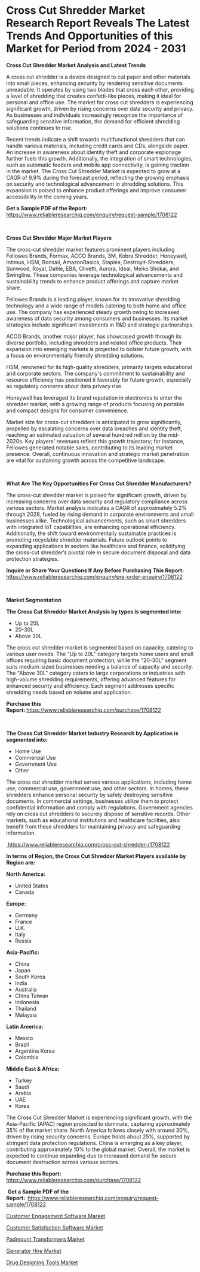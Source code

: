 <p><h1>Cross Cut Shredder Market Research Report Reveals The Latest Trends And Opportunities of this Market for Period from 2024 - 2031</h1></p><p><strong>Cross Cut Shredder Market Analysis and Latest Trends</strong></p>
<p><p>A cross cut shredder is a device designed to cut paper and other materials into small pieces, enhancing security by rendering sensitive documents unreadable. It operates by using two blades that cross each other, providing a level of shredding that creates confetti-like pieces, making it ideal for personal and office use. The market for cross cut shredders is experiencing significant growth, driven by rising concerns over data security and privacy. As businesses and individuals increasingly recognize the importance of safeguarding sensitive information, the demand for efficient shredding solutions continues to rise.</p><p>Recent trends indicate a shift towards multifunctional shredders that can handle various materials, including credit cards and CDs, alongside paper. An increase in awareness about identity theft and corporate espionage further fuels this growth. Additionally, the integration of smart technologies, such as automatic feeders and mobile app connectivity, is gaining traction in the market. The Cross Cut Shredder Market is expected to grow at a CAGR of 9.9% during the forecast period, reflecting the growing emphasis on security and technological advancement in shredding solutions. This expansion is poised to enhance product offerings and improve consumer accessibility in the coming years.</p></p>
<p><strong>Get a Sample PDF of the Report:&nbsp;</strong> <a href="https://www.reliableresearchiq.com/enquiry/request-sample/1708122?utm_campaign=1260&utm_medium=2&utm_source=Github&utm_content=ia&utm_term=07102024&utm_id=cross-cut-shredder">https://www.reliableresearchiq.com/enquiry/request-sample/1708122</a></p>
<p>&nbsp;</p>
<p><strong>Cross Cut Shredder Major Market Players</strong></p>
<p><p>The cross-cut shredder market features prominent players including Fellowes Brands, Formax, ACCO Brands, 3M, Kobra Shredder, Honeywell, Intimus, HSM, Bonsaii, AmazonBasics, Staples, Destroyit-Shredders, Sunwood, Royal, Dahle, EBA, Olivetti, Aurora, Ideal, Meiko Shokai, and Swingline. These companies leverage technological advancements and sustainability trends to enhance product offerings and capture market share.</p><p>Fellowes Brands is a leading player, known for its innovative shredding technology and a wide range of models catering to both home and office use. The company has experienced steady growth owing to increased awareness of data security among consumers and businesses. Its market strategies include significant investments in R&D and strategic partnerships.</p><p>ACCO Brands, another major player, has showcased growth through its diverse portfolio, including shredders and related office products. Their expansion into emerging markets is projected to bolster future growth, with a focus on environmentally friendly shredding solutions. </p><p>HSM, renowned for its high-quality shredders, primarily targets educational and corporate sectors. The company's commitment to sustainability and resource efficiency has positioned it favorably for future growth, especially as regulatory concerns about data privacy rise. </p><p>Honeywell has leveraged its brand reputation in electronics to enter the shredder market, with a growing range of products focusing on portable and compact designs for consumer convenience.</p><p>Market size for cross-cut shredders is anticipated to grow significantly, propelled by escalating concerns over data breaches and identity theft, reaching an estimated valuation of several hundred million by the mid-2020s. Key players' revenues reflect this growth trajectory; for instance, Fellowes generated notable sales, contributing to its leading market presence. Overall, continuous innovation and strategic market penetration are vital for sustaining growth across the competitive landscape.</p></p>
<p>&nbsp;</p>
<p><strong>What Are The Key Opportunities For Cross Cut Shredder Manufacturers?</strong></p>
<p><p>The cross-cut shredder market is poised for significant growth, driven by increasing concerns over data security and regulatory compliance across various sectors. Market analysis indicates a CAGR of approximately 5.2% through 2028, fueled by rising demand in corporate environments and small businesses alike. Technological advancements, such as smart shredders with integrated IoT capabilities, are enhancing operational efficiency. Additionally, the shift toward environmentally sustainable practices is promoting recyclable shredder materials. Future outlook points to expanding applications in sectors like healthcare and finance, solidifying the cross-cut shredder’s pivotal role in secure document disposal and data protection strategies.</p></p>
<p><strong>Inquire or Share Your Questions If Any Before Purchasing This Report:</strong> <a href="https://www.reliableresearchiq.com/enquiry/pre-order-enquiry/1708122?utm_campaign=1260&utm_medium=2&utm_source=Github&utm_content=ia&utm_term=07102024&utm_id=cross-cut-shredder">https://www.reliableresearchiq.com/enquiry/pre-order-enquiry/1708122</a></p>
<p>&nbsp;</p>
<p><strong>Market Segmentation</strong></p>
<p><strong>The Cross Cut Shredder Market Analysis by types is segmented into:</strong></p>
<p><ul><li>Up to 20L</li><li>20-30L</li><li>Above 30L</li></ul></p>
<p><p>The cross cut shredder market is segmented based on capacity, catering to various user needs. The "Up to 20L" category targets home users and small offices requiring basic document protection, while the "20-30L" segment suits medium-sized businesses needing a balance of capacity and security. The "Above 30L" category caters to large corporations or industries with high-volume shredding requirements, offering advanced features for enhanced security and efficiency. Each segment addresses specific shredding needs based on volume and application.</p></p>
<p><strong>Purchase this Report:&nbsp;</strong><a href="https://www.reliableresearchiq.com/purchase/1708122?utm_campaign=1260&utm_medium=2&utm_source=Github&utm_content=ia&utm_term=07102024&utm_id=cross-cut-shredder">https://www.reliableresearchiq.com/purchase/1708122</a></p>
<p>&nbsp;</p>
<p><strong>The Cross Cut Shredder Market Industry Research by Application is segmented into:</strong></p>
<p><ul><li>Home Use</li><li>Commercial Use</li><li>Government Use</li><li>Other</li></ul></p>
<p><p>The cross cut shredder market serves various applications, including home use, commercial use, government use, and other sectors. In homes, these shredders enhance personal security by safely destroying sensitive documents. In commercial settings, businesses utilize them to protect confidential information and comply with regulations. Government agencies rely on cross cut shredders to securely dispose of sensitive records. Other markets, such as educational institutions and healthcare facilities, also benefit from these shredders for maintaining privacy and safeguarding information.</p></p>
<p><a href="https://www.reliableresearchiq.com/cross-cut-shredder-r1708122?utm_campaign=1260&utm_medium=2&utm_source=Github&utm_content=ia&utm_term=07102024&utm_id=cross-cut-shredder">&nbsp;https://www.reliableresearchiq.com/cross-cut-shredder-r1708122</a></p>
<p><strong>In terms of Region, the Cross Cut Shredder Market Players available by Region are:</strong></p>
<p>
    <p> <strong> North America: </strong>
        <ul>
            <li>United States</li>
            <li>Canada</li>
        </ul>
        </p> 
    <p> <strong> Europe: </strong>
        <ul>
            <li>Germany</li>
            <li>France</li>
            <li>U.K.</li>
            <li>Italy</li>
            <li>Russia</li>
        </ul>
        </p> 
    <p> <strong> Asia-Pacific: </strong>
        <ul>
            <li>China</li>
            <li>Japan</li>
            <li>South Korea</li>
            <li>India</li>
            <li>Australia</li>
            <li>China Taiwan</li>
            <li>Indonesia</li>
            <li>Thailand</li>
            <li>Malaysia</li>
        </ul>
        </p> 
    <p> <strong> Latin America: </strong>
        <ul>
            <li>Mexico</li>
            <li>Brazil</li>
            <li>Argentina Korea</li>
            <li>Colombia</li>
        </ul>
        </p> 
    <p> <strong> Middle East & Africa: </strong>
        <ul>
            <li>Turkey</li>
            <li>Saudi</li>
            <li>Arabia</li>
            <li>UAE</li>
            <li>Korea</li>
        </ul>
    </p>
    </p>
<p><p>The Cross Cut Shredder Market is experiencing significant growth, with the Asia-Pacific (APAC) region projected to dominate, capturing approximately 35% of the market share. North America follows closely with around 30%, driven by rising security concerns. Europe holds about 25%, supported by stringent data protection regulations. China is emerging as a key player, contributing approximately 10% to the global market. Overall, the market is expected to continue expanding due to increased demand for secure document destruction across various sectors.</p></p>
<p><strong>Purchase this Report: </strong><a href="https://www.reliableresearchiq.com/purchase/1708122?utm_campaign=1260&utm_medium=2&utm_source=Github&utm_content=ia&utm_term=07102024&utm_id=cross-cut-shredder">https://www.reliableresearchiq.com/purchase/1708122</a></p>
<p>&nbsp;<strong>Get a Sample PDF of the Report:&nbsp;&nbsp;</strong><a href="https://www.reliableresearchiq.com/enquiry/request-sample/1708122?utm_campaign=1260&utm_medium=2&utm_source=Github&utm_content=ia&utm_term=07102024&utm_id=cross-cut-shredder">https://www.reliableresearchiq.com/enquiry/request-sample/1708122</a></p>
<p><strong></strong></p>
<p><p><a href="https://www.linkedin.com/pulse/customer-engagement-software-market-matrix-applications-smeslarge-voixf?utm_campaign=1260&utm_medium=2&utm_source=Github&utm_content=ia&utm_term=07102024&utm_id=cross-cut-shredder">Customer Engagement Software Market</a></p><p><a href="https://www.linkedin.com/pulse/global-customer-satisfaction-software-market-pulse-trends-growth-vyvlf?utm_campaign=1260&utm_medium=2&utm_source=Github&utm_content=ia&utm_term=07102024&utm_id=cross-cut-shredder">Customer Satisfaction Software Market</a></p><p><a href="https://issuu.com/reportprime-2/docs/padmount-transformers-market-size-2_cdd261056aebcb?utm_campaign=1260&utm_medium=2&utm_source=Github&utm_content=ia&utm_term=07102024&utm_id=cross-cut-shredder">Padmount Transformers Market</a></p><p><a href="https://issuu.com/reportprime-2/docs/generator-hire-market-size-2030.ppt_e1d437e16de406?utm_campaign=1260&utm_medium=2&utm_source=Github&utm_content=ia&utm_term=07102024&utm_id=cross-cut-shredder">Generator Hire Market</a></p><p><a href="https://www.linkedin.com/pulse/evaluating-global-drug-designing-tools-market-trends-growth-5tpef?utm_campaign=1260&utm_medium=2&utm_source=Github&utm_content=ia&utm_term=07102024&utm_id=cross-cut-shredder">Drug Designing Tools Market</a></p></p>